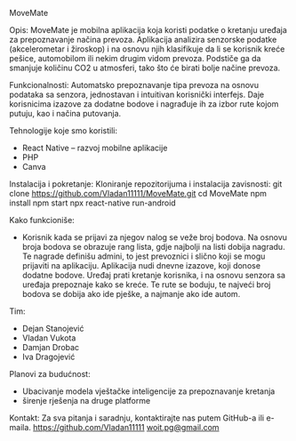 MoveMate

Opis:
MoveMate je mobilna aplikacija koja koristi podatke o kretanju uređaja za prepoznavanje načina prevoza. Aplikacija analizira senzorske podatke (akcelerometar i žiroskop) i na osnovu njih klasifikuje da li se korisnik kreće pešice, automobilom ili nekim drugim vidom prevoza. Podstiče ga da smanjuje količinu CO2 u atmosferi, tako što će birati bolje načine prevoza.

Funkcionalnosti:
Automatsko prepoznavanje tipa prevoza na osnovu podataka sa senzora, jednostavan i intuitivan korisnički interfejs. Daje korisnicima izazove za dodatne bodove i nagrađuje ih za izbor rute kojom putuju, kao i načina putovanja.

Tehnologije koje smo koristili:
- React Native – razvoj mobilne aplikacije
- PHP
- Canva

Instalacija i pokretanje:
Kloniranje repozitorijuma i instalacija zavisnosti:
git clone https://github.com/Vladan11111/MoveMate.git
cd MoveMate
npm install
npm start
npx react-native run-android

Kako funkcioniše:
- Korisnik kada se prijavi za njegov nalog se veže broj bodova. Na osnovu broja bodova se obrazuje rang lista, gdje najbolji na listi dobija nagradu. Te nagrade definišu admini, to jest prevoznici i slično koji se mogu prijaviti na aplikaciju. Aplikacija nudi dnevne izazove, koji donose dodatne bodove. Uređaj prati kretanje korisnika, i na osnovu senzora sa uređaja prepoznaje kako se kreće. Te rute se boduju, te najveći broj bodova se dobija ako ide pješke, a najmanje ako ide autom.

Tim:
- Dejan Stanojević 
- Vladan Vukota 
- Damjan Drobac 
- Iva Dragojević 

Planovi za budućnost:
- Ubacivanje modela vještačke inteligencije za prepoznavanje kretanja
- širenje rješenja na druge platforme



Kontakt:
Za sva pitanja i saradnju, kontaktirajte nas putem GitHub-a ili e-maila.
https://github.com/Vladan11111
woit.pg@gmail.com




